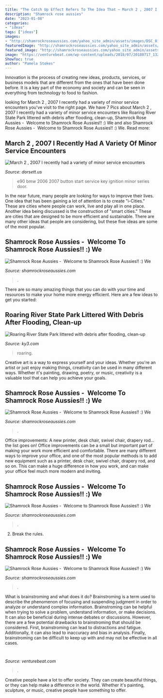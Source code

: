 ```yaml
---
title: "The Catch Up Effect Refers To The Idea That ~ March 2 , 2007 I Recently Had A Variety Of Minor Service Encounters"
description: "Shamrock rose aussies"
date: "2023-01-08"
categories:
- "ideas"
tags: ["ideas"]
images:
- "http://shamrockroseaussies.com/yahoo_site_admin/assets/images/DSC_0131.262172613_std.JPG"
featuredImage: "http://shamrockroseaussies.com/yahoo_site_admin/assets/images/DSC_0131.262172613_std.JPG"
featured_image: "http://shamrockroseaussies.com/yahoo_site_admin/assets/images/DSC_0481.225231036_std.JPG"
image: "https://venturebeat.com/wp-content/uploads/2018/07/20180717_132910_HDR-11.jpg?w=300"
ShowToc: true
author: "Pamela Stokes"
---
```



Innovation is the process of creating new ideas, products, services, or business models that are different from the ones that have been done before. It is a key part of the economy and society and can be seen in everything from technology to food to fashion.

	

		
looking for March 2 , 2007 I recently had a variety of minor service encounters you've visit to the right page. We have 7 Pics about March 2 , 2007 I recently had a variety of minor service encounters like Roaring River State Park littered with debris after flooding, clean-up, Shamrock Rose Aussies - ﻿﻿﻿ Welcome to Shamrock Rose Aussies!! :) We and also Shamrock Rose Aussies - ﻿﻿﻿ Welcome to Shamrock Rose Aussies!! :) We. Read more:
		
    
## March 2 , 2007 I Recently Had A Variety Of Minor Service Encounters

<img loading=lazy src="http://www.dorsett.us/e90_review/images/DSC_0026.jpg" onerror="this.onerror=null;this.src='https://tse4.mm.bing.net/th?id=OIP.bC5GdtqTbxlftuHuVmHqtAHaEn&amp;pid=15.1';" alt="March 2 , 2007 I recently had a variety of minor service encounters">

_Source: dorsett.us_

>e90 bmw 2006 2007 button start service key ignition minor series door. 

	

In the near future, many people are looking for ways to improve their lives. One idea that has been gaining a lot of attention is to create "i-Cities." These are cities where people can work, live and play all in one place. Another idea being discussed is the construction of "smart cities." These are cities that are designed to be more efficient and sustainable. There are many other ideas that people are considering, but these five ideas are some of the most popular.

    
## Shamrock Rose Aussies - ﻿﻿﻿ Welcome To Shamrock Rose Aussies!! :) We

<img loading=lazy src="http://shamrockroseaussies.com/yahoo_site_admin/assets/images/DSC_0131.262172613_std.JPG" onerror="this.onerror=null;this.src='https://tse2.mm.bing.net/th?id=OIP.FA26ASpfj6MQy1hfWiuc9wHaE-&amp;pid=15.1';" alt="Shamrock Rose Aussies - ﻿﻿﻿ Welcome to Shamrock Rose Aussies!! :) We">

_Source: shamrockroseaussies.com_

>. 

	

There are so many amazing things that you can do with your time and resources to make your home more energy efficient. Here are a few ideas to get you started:

    
## Roaring River State Park Littered With Debris After Flooding, Clean-up

<img loading=lazy src="https://gray-ky3-prod.cdn.arcpublishing.com/resizer/DY9Xwzyqsuck5U-amF6_KJE9d2Y=/980x0/smart/filters:quality(85)/cloudfront-us-east-1.images.arcpublishing.com/gray/USQ6MQD4PFGOVIDOINQ2VWRMKE.PNG" onerror="this.onerror=null;this.src='https://tse1.mm.bing.net/th?id=OIP.m4qSrSJvLJ6i4C1ms-6AJwHaD2&amp;pid=15.1';" alt="Roaring River State Park littered with debris after flooding, clean-up">

_Source: ky3.com_

>roaring. 

	

Creative art is a way to express yourself and your ideas. Whether you're an artist or just enjoy making things, creativity can be used in many different ways. Whether it's painting, drawing, poetry, or music, creativity is a valuable tool that can help you achieve your goals.

    
## Shamrock Rose Aussies - ﻿﻿﻿ Welcome To Shamrock Rose Aussies!! :) We

<img loading=lazy src="http://shamrockroseaussies.com/yahoo_site_admin/assets/images/DSC_0117.262170820_std.JPG" onerror="this.onerror=null;this.src='https://tse3.mm.bing.net/th?id=OIP.KZ-JkgxRUBLkEoUbWBnizQHaGK&amp;pid=15.1';" alt="Shamrock Rose Aussies - ﻿﻿﻿ Welcome to Shamrock Rose Aussies!! :) We">

_Source: shamrockroseaussies.com_

>. 

	

Office improvements: A new printer, desk chair, swivel chair, drapery rod... the list goes on!
Office improvements can be a small but important part of making your work more efficient and comfortable. There are many different ways to improve your office, and one of the most popular methods is to add new equipment such as a printer, desk chair, swivel chair, drapery rod, and so on. This can make a huge difference in how you work, and can make your office feel much more modern and inviting.

    
## Shamrock Rose Aussies - ﻿﻿﻿ Welcome To Shamrock Rose Aussies!! :) We

<img loading=lazy src="http://shamrockroseaussies.com/yahoo_site_admin/assets/images/DSC_0164.167210444_std.JPG" onerror="this.onerror=null;this.src='https://tse4.mm.bing.net/th?id=OIP.Vh8ftt7QJI6KYVOq9ehRywHaE-&amp;pid=15.1';" alt="Shamrock Rose Aussies - ﻿﻿﻿ Welcome to Shamrock Rose Aussies!! :) We">

_Source: shamrockroseaussies.com_

>. 

	

2. Break the rules.

    
## Shamrock Rose Aussies - ﻿﻿﻿ Welcome To Shamrock Rose Aussies!! :) We

<img loading=lazy src="http://shamrockroseaussies.com/yahoo_site_admin/assets/images/DSC_0481.225231036_std.JPG" onerror="this.onerror=null;this.src='https://tse3.mm.bing.net/th?id=OIP.4WHTW3gJqE9VKIrKcMi5yQHaE-&amp;pid=15.1';" alt="Shamrock Rose Aussies - ﻿﻿﻿ Welcome to Shamrock Rose Aussies!! :) We">

_Source: shamrockroseaussies.com_

>. 

	

What is brainstroming and what does it do?
Brainstroming is a term used to describe the phenomenon of focusing and suspending judgment in order to analyze or understand complex information. Brainstroming can be helpful when trying to solve a problem, understand information, or make decisions. It can also be beneficial during intense debates or discussions. However, there are a few potential drawbacks to brainstroming that should be considered. First, brainstroming can lead to distractions and fatigue. Additionally, it can also lead to inaccuracy and bias in analysis. Finally, brainstroming can be difficult to keep up with and may not be effective in all cases.

    
## 

<img loading=lazy src="https://venturebeat.com/wp-content/uploads/2018/07/20180717_132910_HDR-11.jpg?w=300" onerror="this.onerror=null;this.src='https://tse3.mm.bing.net/th?id=OIP.QMcnH-fiWYiYzDD0qPaylAAAAA&amp;pid=15.1';" alt="">

_Source: venturebeat.com_

>. 

	

Creative people have a lot to offer society. They can create beautiful things, or they can help make a difference in the world. Whether it's painting, sculpture, or music, creative people have something to offer.

